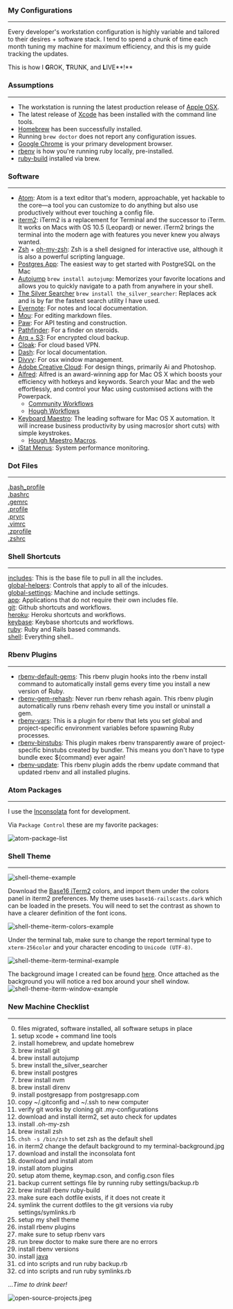 ### My Configurations
----
Every developer's workstation configuration is highly variable and tailored to their  desires + software stack. I tend to spend a chunk of time each month tuning my machine for maximum efficiency, and this is my guide tracking the updates.

This is how I **G**ROK, **T**RUNK, and **L**IVE**!**

### Assumptions
----
* The workstation is running the latest production release of [Apple OSX](http://www.apple.com/osx/).
* The latest release of [Xcode](https://developer.apple.com/xcode/) has been installed with the command line tools.
* [Homebrew](http://brew.sh/) has been successfully installed.
* Running ```brew doctor``` does not report any configuration issues.
* [Google Chrome](http://www.google.com/chrome) is your primary development browser.
* [rbenv](https://github.com/sstephenson/rbenv) is how you're running ruby locally, pre-installed.
* [ruby-build](https://github.com/sstephenson/ruby-build) installed via brew.

### Software
----

* [Atom](https://atom.io/): Atom is a text editor that's modern, approachable, yet hackable to the core—a tool you can customize to do anything but also use productively without ever touching a config file.
* [iterm2](http://www.iterm2.com/#/section/home): iTerm2 is a replacement for Terminal and the successor to iTerm. It works on Macs with OS 10.5 (Leopard) or newer. iTerm2 brings the terminal into the modern age with features you never knew you always wanted.
* [Zsh](http://www.zsh.org/) + [oh-my-zsh](https://github.com/robbyrussell/oh-my-zsh): Zsh is a shell designed for interactive use, although it is also a powerful scripting language.
* [Postgres App](http://postgresapp.com/): The easiest way to get started with PostgreSQL on the Mac
* [Autojump](https://github.com/joelthelion/autojump) ```brew install autojump```: Memorizes your favorite locations and allows you to quickly navigate to a path from anywhere in your shell.
* [The Silver Searcher](https://github.com/ggreer/the_silver_searcher) ```brew install the_silver_searcher```: Replaces ack and is by far the fastest search utility I have used.
* [Evernote](http://evernote.com/): For notes and local documentation.
* [Mou](http://mouapp.com/): For editing markdown files.
* [Paw](https://luckymarmot.com/paw): For API testing and construction.
* [Pathfinder](http://cocoatech.com/pathfinder/): For a finder on steroids.
* [Arq + S3](http://www.haystacksoftware.com/arq/): For encrypted cloud backup.
* [Cloak](https://www.getcloak.com/): For cloud based VPN.
* [Dash](http://kapeli.com/dash): For local documentation.
* [Divvy](https://mizage.com/divvy/): For osx window management.
* [Adobe Creative Cloud](http://www.adobe.com/):
For design things, primarily Ai and Photoshop.
* [Alfred](http://www.alfredapp.com/): Alfred is an award-winning app for Mac OS X which boosts your efficiency with hotkeys and keywords. Search your Mac and the web effortlessly, and control your Mac using customised actions with the Powerpack.
  * [Community Workflows](https://github.com/chrishough/my-configurations/tree/master/software/alfredapp/community.md)
  * [Hough Workflows](https://github.com/chrishough/my-configurations/tree/master/software/alfredapp/studio.md)
* [Keyboard Maestro](http://www.keyboardmaestro.com/main/): The leading software for Mac OS X automation. It will increase business productivity by using macros(or short cuts) with simple keystrokes.
  * [Hough Maestro Macros](https://github.com/chrishough/my-configurations/tree/master/software/maestro/studio.md).
* [iStat Menus](http://bjango.com/mac/istatmenus/): System performance monitoring.

### Dot Files
----
[.bash_profile](https://github.com/chrishough/my-configurations/blob/master/workstation/dotfiles/.bash_profile)  
[.bashrc](https://github.com/chrishough/my-configurations/blob/master/workstation/dotfiles/.bashrc)  
[.gemrc](https://github.com/chrishough/my-configurations/blob/master/workstation/dotfiles/.gemrc)  
[.profile](https://github.com/chrishough/my-configurations/blob/master/workstation/dotfiles/.profile)  
[.pryrc](https://github.com/chrishough/my-configurations/blob/master/workstation/dotfiles/.pryrc)  
[.vimrc](https://github.com/chrishough/my-configurations/blob/master/workstation/dotfiles/.vimrc)  
[.zprofile](https://github.com/chrishough/my-configurations/blob/master/workstation/dotfiles/.zprofile)  
[.zshrc](https://github.com/chrishough/my-configurations/blob/master/workstation/dotfiles/.bash_profile)  

### Shell Shortcuts
----
[includes](https://github.com/chrishough/my-configurations/blob/master/workstation/shell/includes): This is the base file to pull in all the includes.   
[global-helpers](https://github.com/chrishough/my-configurations/blob/master/workstation/shell/global-helpers): Controls that apply to all of the inlcudes.   
[global-settings](https://github.com/chrishough/my-configurations/blob/master/workstation/shell/global-settings): Machine and include settings.   
[app](https://github.com/chrishough/my-configurations/blob/master/workstation/shell/shortcuts/app):  Applications that do not require their own includes file.   
[git](https://github.com/chrishough/my-configurations/blob/master/workstation/shell/shortcuts/git):  Github shortcuts and workflows.  
[heroku](https://github.com/chrishough/my-configurations/blob/master/workstation/shell/shortcuts/heroku):  Heroku shortcuts and workflows.    
[keybase](https://github.com/chrishough/my-configurations/blob/master/workstation/shell/shortcuts/keybase): Keybase shortcuts and workflows.   
[ruby](https://github.com/chrishough/my-configurations/blob/master/workstation/shell/shortcuts/ruby):  Ruby and Rails based commands.   
[shell](https://github.com/chrishough/my-configurations/blob/master/workstation/shell/shortcuts/shell):  Everything shell..  


### Rbenv Plugins
----
* [rbenv-default-gems](https://github.com/sstephenson/rbenv-default-gems): This rbenv plugin hooks into the rbenv install command to automatically install gems every time you install a new version of Ruby.
* [rbenv-gem-rehash](https://github.com/sstephenson/rbenv-gem-rehash): Never run rbenv rehash again. This rbenv plugin automatically runs rbenv rehash every time you install or uninstall a gem.
* [rbenv-vars](https://github.com/sstephenson/rbenv-vars): This is a plugin for rbenv that lets you set global and project-specific environment variables before spawning Ruby processes.
* [rbenv-binstubs](https://github.com/ianheggie/rbenv-binstubs): This plugin makes rbenv transparently aware of project-specific binstubs created by bundler. This means you don't have to type bundle exec ${command} ever again!
* [rbenv-update](https://github.com/rkh/rbenv-update): This rbenv plugin adds the rbenv update command that updated rbenv and all installed plugins.

### Atom Packages
----
I use the [Inconsolata](http://levien.com/type/myfonts/inconsolata.html) font for development.

Via `Package Control` these are my favorite packages:  

![atom-package-list](https://github.com/chrishough/my-configurations/raw/master/graphics/atom/atom-package-list-20160714.png)

### Shell Theme
----
![shell-theme-example](https://github.com/chrishough/my-configurations/raw/master/graphics/shell-screenshots/shell-theme-example.png)

Download the [Base16 iTerm2](https://github.com/chriskempson/base16-iterm2) colors, and import them under the colors panel in iterm2 preferences. My theme uses ```base16-railscasts.dark``` which can be loaded in the presets.  You will need to set the contrast as shown to have a clearer definition of the font icons.

![shell-theme-iterm-colors-example](https://github.com/chrishough/my-configurations/raw/master/graphics/shell-screenshots/shell-theme-iterm-colors-example.png)

Under the terminal tab, make sure to change the report terminal type to ```xterm-256color``` and your character encoding to ```Unicode (UTF-8)```.

![shell-theme-iterm-terminal-example](https://github.com/chrishough/my-configurations/raw/master/graphics/shell-screenshots/shell-theme-iterm-terminal-example.png)

The background image I created can be found [here](https://github.com/chrishough/my-configurations/raw/master/graphics/terminal-background.png).  Once attached as the background you will notice a red box around your shell window.  
![shell-theme-iterm-window-example](https://github.com/chrishough/my-configurations/raw/master/graphics/shell-screenshots/shell-theme-iterm-window-example.png)

### New Machine Checklist
----
0. files migrated, software installed, all software setups in place
1. setup xcode + command line tools
2. install homebrew, and update homebrew
3. brew install git
4. brew install autojump
5. brew install the_silver_searcher
6. brew install postgres
7. brew install nvm
8. brew install direnv
9. install postgresapp from postgresapp.com
10. copy ~/.gitconfig and ~/.ssh to new computer
11. verify git works by cloning git .my-configurations
12. download and install iterm2, set auto check for updates
13. install .oh-my-zsh
14. brew install zsh
15. ```chsh -s /bin/zsh``` to set zsh as the default shell
16. in iterm2 change the default background to my terminal-background.jpg
17. download and install the inconsolata font
18. download and install atom
19. install atom plugins
20. setup atom theme, keymap.cson, and config.cson files
21. backup current settings file by running ruby settings/backup.rb
22. brew install rbenv ruby-build
23. make sure each dotfile exists, if it does not create it
24. symlink the current dotfiles to the git versions via ruby settings/symlinks.rb
25. setup my shell theme
26. install rbenv plugins
27. make sure to setup rbenv vars
28. run brew doctor to make sure there are no errors
29. install rbenv versions
30. install [java](http://support.apple.com/kb/DL1572)
31. cd into scripts and run ruby backup.rb
32. cd into scripts and run ruby symlinks.rb

...*Time to drink beer!*

![open-source-projects.jpeg](https://github.com/chrishough/my-configurations/raw/master/graphics/open-source-projects.jpeg)
